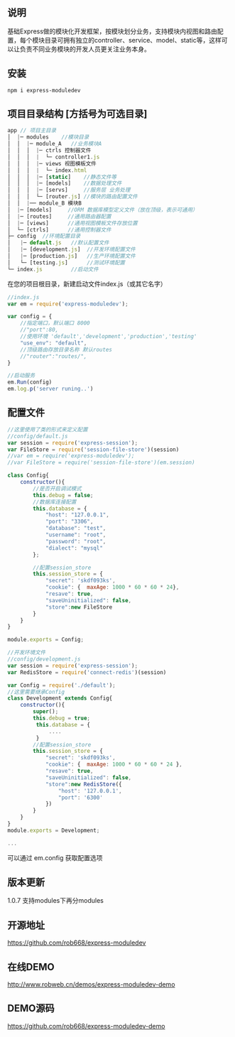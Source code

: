 ## 说明
基础Express做的模块化开发框架，按模块划分业务，支持模块内视图和路由配置，每个模块目录可拥有独立的controller、service、model、static等，这样可以让负责不同业务模块的开发人员更关注业务本身。

## 安装
```shell
npm i express-moduledev
```

## 项目目录结构 [方括号为可选目录]
```js
app // 项目主目录
│  |─ modules    //模块目录
│  │  |─ module_A   //业务模块A
│  │  │  |─ ctrls 控制器文件
│  │  │  |  └─ controller1.js
│  │  │  |─ views 视图模板文件
│  │  │  |  └─ index.html
│  │  │  |─ [static]    //静态文件等
│  │  │  |─ [models]    //数据处理文件
│  │  │  |─ [servs]     //服务层 业务处理
│  │  │  └─ [router.js] //模块的路由配置文件
│  │  |── module_B 模块B
│  |─ [models]     //ORM 数据库模型定义文件（放在顶级，表示可通用）
│  |─ [routes]     //通用路由器配置
│  |─ [views]      //通用视图模板文件存放位置
│  └─ [ctrls]      //通用控制器文件
├─ config  //环境配置目录
│   |─ default.js   //默认配置文件
│   |─ [development.js]  //开发环境配置文件
│   |─ [production.js]   //生产环境配置文件
│   └─ [testing.js]      //测试环境配置
└─ index.js         //启动文件
```

在您的项目根目录，新建启动文件index.js（或其它名字）
```javascript
//index.js
var em = require('express-moduledev');

var config = {
    //指定端口，默认端口 8000
    //"port":80,
    //使用环境 'default','development','production','testing'
    "use_env": "default",
    //顶级路由存放目录名称 默认routes
    //"router":"routes/",
}

//启动服务
em.Run(config)
em.log.p('server runing..')
```

## 配置文件
```js
//这里使用了类的形式来定义配置
//config/default.js
var session = require('express-session');
var FileStore = require('session-file-store')(session)
//var em = require('express-moduledev');
//var FileStore = require('session-file-store')(em.session)

class Config{
    constructor(){
        //是否开启调试模式
        this.debug = false;
        //数据库连接配置
        this.database = {
            "host": "127.0.0.1",
            "port": "3306",
            "database": "test",
            "username": "root",
            "password": "root",
            "dialect": "mysql"
        };

        //配置session_store
        this.session_store = {
            "secret": 'skdf093ks',
            "cookie": {  maxAge: 1000 * 60 * 60 * 24},
            "resave": true,
            "saveUninitialized": false,
            "store":new FileStore
        }
    }
}

module.exports = Config;

//开发环境文件
//config/development.js
var session = require('express-session');
var RedisStore = require('connect-redis')(session)

var Config = require('./default');
//这里需要继承Config
class Development extends Config{
    constructor(){
        super();
        this.debug = true;
         this.database = {
             ....
         }
        //配置session_store
        this.session_store = {
            "secret": 'skdf093ks',
            "cookie": {  maxAge: 1000 * 60 * 60 * 24 },
            "resave": true,
            "saveUninitialized": false,
            "store":new RedisStore({
                "host": '127.0.0.1',
                "port": '6300'
            })
        }
    }
}
module.exports = Development;

...
```
可以通过 em.config 获取配置选项

## 版本更新
1.0.7 支持modules下再分modules

## 开源地址
https://github.com/rob668/express-moduledev

## 在线DEMO
http://www.robweb.cn/demos/express-moduledev-demo

## DEMO源码
https://github.com/rob668/express-moduledev-demo